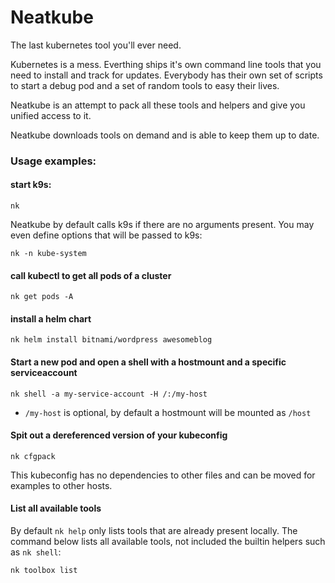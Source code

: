 Neatkube
========

The last kubernetes tool you'll ever need.

Kubernetes is a mess. Everthing ships it's own command line tools that you need
to install and track for updates. Everybody has their own set of scripts to
start a debug pod and a set of random tools to easy their lives.

Neatkube is an attempt to pack all these tools and helpers and give you unified
access to it.

Neatkube downloads tools on demand and is able to keep them up to date.

### Usage examples:

#### start k9s:

```
nk
```

Neatkube by default calls k9s if there are no arguments present.
You may even define options that will be passed to k9s:

```
nk -n kube-system
```

#### call kubectl to get all pods of a cluster

```
nk get pods -A
```

#### install a helm chart

```
nk helm install bitnami/wordpress awesomeblog
```

#### Start a new pod and open a shell with a hostmount and a specific serviceaccount

```
nk shell -a my-service-account -H /:/my-host
```

* `/my-host` is optional, by default a hostmount will be mounted as `/host`

#### Spit out a dereferenced version of your kubeconfig

```
nk cfgpack
```

This kubeconfig has no dependencies to other files and can be moved for examples
to other hosts.

#### List all available tools

By default `nk help` only lists tools that are already present locally. The
command below lists all available tools, not included the builtin helpers
such as `nk shell`:

```
nk toolbox list
```
